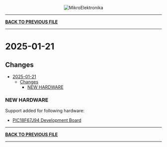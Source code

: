 <p align="center">
  <img src="http://www.mikroe.com/img/designs/beta/logo_small.png?raw=true" alt="MikroElektronika"/>
</p>

---

**[BACK TO PREVIOUS FILE](../changelog.md)**

---

# 2025-01-21

## Changes

- [2025-01-21](#2025-01-21)
  - [Changes](#changes)
    - [NEW HARDWARE](#new-hardware)

### NEW HARDWARE

Support added for following hardware:

+ [PIC18F67J94 Development Board](https://mplab-discover.microchip.com/v2/item/com.microchip.portal.evalboard/com.microchip.subcategories.modules-and-peripherals.communication.spi/mcu08.dm183037/1.0.0?view=about)

---

**[BACK TO PREVIOUS FILE](../changelog.md)**

---
